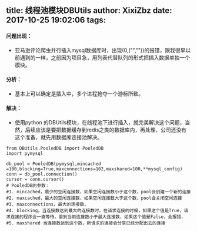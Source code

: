title: 线程池模块DBUtils
author: XixiZbz
date: 2017-10-25 19:02:06
tags:
---
#### 问题出现：

- 亚马逊评论爬虫并行插入mysql数据库时，出现(0,("",""))的报错，跟我很早以前遇到的一样，之前因为项目急，用列表代替队列的形式把插入数据单独一个模块。

#### 分析：

- 基本上可以确定是插入中，多个进程抢夺一个游标所致。

#### 解决：

- 使用python 的DBUtils模块，在线程池下进行插入，就完美解决这个问题，当然，后续应该是要把数据缓存到redis之类的数据库内，再处理，公司还没有这个准备，就先用数据库连接池解决。
<!--more-->

```
from DBUtils.PooledDB import PooledDB
import pymysql

db_pool = PooledDB(pymysql,mincached =100,blocking=True,maxconnections=102,maxshared=100,**mysql_config)
conn = db_pool.connection()
cursor = conn.cursor()
# PooledDB的参数：
#1. mincached，最少的空闲连接数，如果空闲连接数小于这个数，pool会创建一个新的连接
#2. maxcached，最大的空闲连接数，如果空闲连接数大于这个数，pool会关闭空闲连接
#3. maxconnections，最大的连接数，
#4. blocking，当连接数达到最大的连接数时，在请求连接的时候，如果这个值是True，请求连接的程序会一直等待，直到当前连接数小于最大连接数，如果这个值是False，会报错，
#5. maxshared 当连接数达到这个数，新请求的连接会分享已经分配出去的连接
```